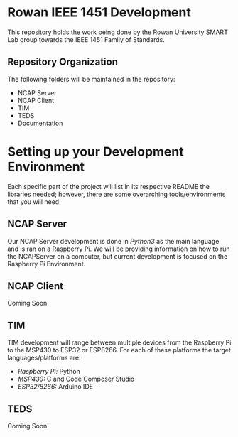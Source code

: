 # Rowan IEEE 1451 Development
This repository holds the work being done by the Rowan University SMART Lab group towards the IEEE 1451 Family of Standards.

## Repository Organization
The following folders will be maintained in the repository:
* NCAP Server
* NCAP Client
* TIM
* TEDS
* Documentation


# Setting up your Development Environment
Each specific part of the project will list in its respective README the libraries needed; however, there are some overarching tools/environments that you will need.

## NCAP Server
Our NCAP Server development is done in *Python3* as the main language and is ran on a Raspberry Pi. We will be providing information on how to run the NCAPServer on a computer, but current development is focused on the Raspberry Pi Environment.

## NCAP Client
Coming Soon

## TIM
TIM development will range between multiple devices from the Raspberry Pi to the MSP430 to ESP32 or ESP8266. For each of these platforms the target languages/platforms are:
* *Raspberry Pi:* Python
* *MSP430:* C and Code Composer Studio
* *ESP32/8266:* Arduino IDE

## TEDS
Coming Soon
